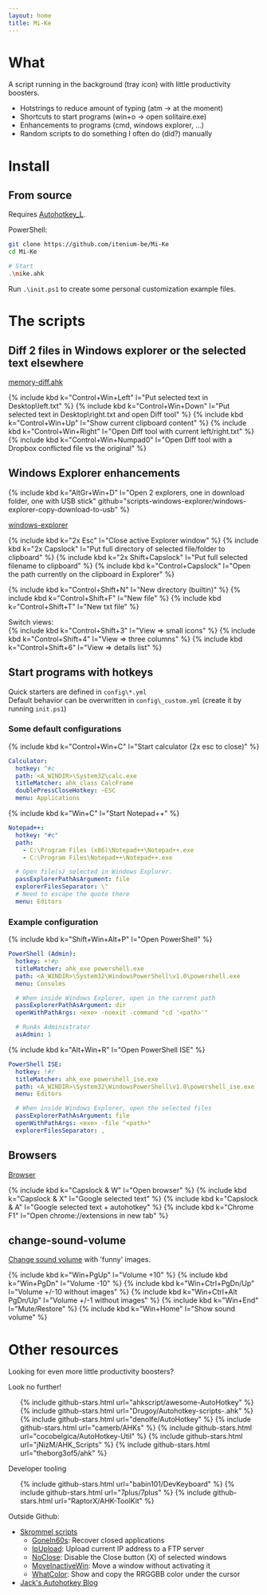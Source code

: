 ```yaml
---
layout: home
title: Mi-Ke
---
```


# What

A script running in the background (tray icon) with little productivity boosters.

- Hotstrings to reduce amount of typing (atm -> at the moment)
- Shortcuts to start programs (win+o -> open solitaire.exe)
- Enhancements to programs (cmd, windows explorer, ...)
- Random scripts to do something I often do (did?) manually

# Install

## From source

Requires [Autohotkey_L](https://autohotkey.com/download).

PowerShell:
```bash
git clone https://github.com/itenium-be/Mi-Ke
cd Mi-Ke

# Start
.\mike.ahk
```

Run `.\init.ps1` to create some personal customization example files.


# The scripts


## Diff 2 files in Windows explorer or the selected text elsewhere

[memory-diff.ahk](https://github.com/itenium-be/Mi-Ke/blob/master/scripts-other/memory-diff.ahk)

{% include kbd k="Control+Win+Left" l="Put selected text in Desktop\left.txt" %}
{% include kbd k="Control+Win+Down" l="Put selected text in Desktop\right.txt and open Diff tool" %}
{% include kbd k="Control+Win+Up" l="Show current clipboard content" %}
{% include kbd k="Control+Win+Right" l="Open Diff tool with current left/right.txt" %}
{% include kbd k="Control+Win+Numpad0" l="Open Diff tool with a Dropbox conflicted file vs the original" %}


## Windows Explorer enhancements

{% include kbd k="AltGr+Win+D" l="Open 2 explorers, one in download folder, one with USB stick" github="scripts-windows-explorer/windows-explorer-copy-download-to-usb" %}

[windows-explorer](https://github.com/itenium-be/Mi-Ke/blob/master/scripts-windows-explorer)

{% include kbd k="2x Esc" l="Close active Explorer window" %}
{% include kbd k="2x Capslock" l="Put full directory of selected file/folder to clipboard" %}
{% include kbd k="2x Shift+Capslock" l="Put full selected filename to clipboard" %}
{% include kbd k="Control+Capslock" l="Open the path currently on the clipboard in Explorer" %}

{% include kbd k="Control+Shift+N" l="New directory (builtin)" %}
{% include kbd k="Control+Shift+F" l="New file" %}
{% include kbd k="Control+Shift+T" l="New txt file" %}

Switch views:  
{% include kbd k="Control+Shift+3" l="View => small icons" %}
{% include kbd k="Control+Shift+4" l="View => three columns" %}
{% include kbd k="Control+Shift+6" l="View => details list" %}


## Start programs with hotkeys

Quick starters are defined in `config\*.yml`  
Default behavior can be overwritten in `config\_custom.yml` (create it by running `init.ps1`)

### Some default configurations

{% include kbd k="Control+Win+C" l="Start calculator (2x esc to close)" %}
```yml
Calculator:
  hotkey: ^#c
  path: <A_WINDIR>\System32\calc.exe
  titleMatcher: ahk_class CalcFrame
  doublePressCloseHotkey: ~ESC
  menu: Applications
```


{% include kbd k="Win+C" l="Start Notepad++" %}

```yml
Notepad++:
  hotkey: "#c"
  path:
    - C:\Program Files (x86)\Notepad++\Notepad++.exe
    - C:\Program Files\Notepad++\Notepad++.exe

  # Open file(s) selected in Windows Explorer.
  passExplorerPathAsArgument: file
  explorerFilesSeparator: \"
  # Need to escape the quote there
  menu: Editors
```

### Example configuration

{% include kbd k="Shift+Win+Alt+P" l="Open PowerShell" %}
```yml
PowerShell (Admin):
  hotkey: +!#p
  titleMatcher: ahk_exe powershell.exe
  path: <A_WINDIR>\System32\WindowsPowerShell\v1.0\powershell.exe
  menu: Consoles

  # When inside Windows Explorer, open in the current path
  passExplorerPathAsArgument: dir
  openWithPathArgs: <exe> -noexit -command "cd '<path>'"

  # RunAs Administrator
  asAdmin: 1
```

{% include kbd k="Alt+Win+R" l="Open PowerShell ISE" %}

```yml
PowerShell ISE:
  hotkey: !#r
  titleMatcher: ahk_exe powershell_ise.exe
  path: <A_WINDIR>\System32\WindowsPowerShell\v1.0\powershell_ise.exe
  menu: Editors

  # When inside Windows Explorer, open the selected files
  passExplorerPathAsArgument: file
  openWithPathArgs: <exe> -file "<path>"
  explorerFilesSeparator: ,
```


## Browsers

[Browser](https://github.com/itenium-be/Mi-Ke/blob/master/scripts-other/browser.ahk)

{% include kbd k="Capslock & W" l="Open browser" %}
{% include kbd k="Capslock & X" l="Google selected text" %}
{% include kbd k="Capslock & A" l="Google selected text + autohotkey" %}
{% include kbd k="Chrome F1" l="Open chrome://extensions in new tab" %}

## change-sound-volume

[Change sound volume](https://github.com/itenium-be/Mi-Ke/blob/master/scripts-other/change-sound-volume.ahk) with 'funny' images.  

{% include kbd k="Win+PgUp" l="Volume +10" %}
{% include kbd k="Win+PgDn" l="Volume -10" %}
{% include kbd k="Win+Ctrl+PgDn/Up" l="Volume +/-10 without images" %}
{% include kbd k="Win+Ctrl+Alt PgDn/Up" l="Volume +/-1 without images" %}
{% include kbd k="Win+End" l="Mute/Restore" %}
{% include kbd k="Win+Home" l="Show sound volume" %}


# Other resources

Looking for even more little productivity boosters?

Look no further!

<ul>
{% include github-stars.html url="ahkscript/awesome-AutoHotkey" %}
{% include github-stars.html url="Drugoy/Autohotkey-scripts-.ahk" %}
{% include github-stars.html url="denolfe/AutoHotkey" %}
{% include github-stars.html url="camerb/AHKs" %}
{% include github-stars.html url="cocobelgica/AutoHotkey-Util" %}
{% include github-stars.html url="jNizM/AHK_Scripts" %}
{% include github-stars.html url="theborg3of5/ahk" %}
</ul>

Developer tooling

<ul>
{% include github-stars.html url="babin101/DevKeyboard" %}
{% include github-stars.html url="7plus/7plus" %}
{% include github-stars.html url="RaptorX/AHK-ToolKit" %}
</ul>


Outside Github:

- [Skrommel scripts](http://www.donationcoder.com/Software/Skrommel/index.html)
	- [GoneIn60s](http://www.donationcoder.com/Software/Skrommel/index.html#GoneIn60s): Recover closed applications
	- [IpUpload](http://www.donationcoder.com/Software/Skrommel/index.html#IpUpload): Upload current IP address to a FTP server
	- [NoClose](http://www.donationcoder.com/Software/Skrommel/index.html#NoClose): Disable the Close button (X) of selected windows
	- [MoveInactiveWin](http://www.donationcoder.com/Software/Skrommel/index.html#MoveInactiveWin): Move a window without activating it
	- [WhatColor](http://www.donationcoder.com/Software/Skrommel/index.html#WhatColor): Show and copy the RRGGBB color under the cursor
- [Jack's Autohotkey Blog](http://www.computoredge.com/AutoHotkey/Free_AutoHotkey_Scripts_and_Apps_for_Learning_and_Generating_Ideas.html)
